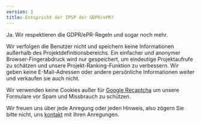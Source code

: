 ```yaml
---
version: 1
title: Entspricht der IPSP der GDPR/ePR?
---
```


Ja. Wir respektieren die GDPR/ePR-Regeln und sogar noch mehr.

Wir verfolgen die Benutzer nicht und speichern keine Informationen außerhalb des Projektdefinitionsbereichs. Ein einfacher und anonymer Browser-Fingerabdruck wird nur gespeichert, um eindeutige Projektaufrufe zu schätzen und unsere Projekt-Ranking-Funktion zu verbessern. Wir geben keine E-Mail-Adressen oder andere persönliche Informationen weiter und verkaufen sie auch nicht.

Wir verwenden keine Cookies außer für [Google Recaptcha](https://en.wikipedia.org/wiki/ReCAPTCHA) um unsere Formulare vor Spam und Missbrauch zu schützen.

Wir freuen uns über jede Anregung oder jeden Hinweis, also zögern Sie bitte nicht, uns <a style="text-decoration: underline;">kontakt</a> mit ihren Anregungen.
